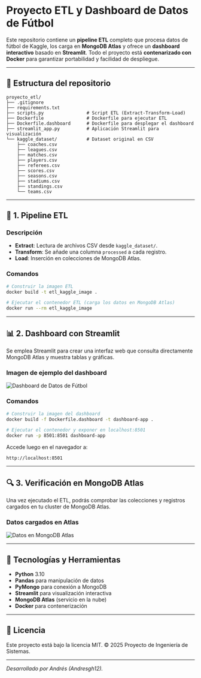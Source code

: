 # Proyecto ETL y Dashboard de Datos de Fútbol

Este repositorio contiene un **pipeline ETL** completo que procesa datos de fútbol de Kaggle, los carga en **MongoDB Atlas** y ofrece un **dashboard interactivo** basado en **Streamlit**. Todo el proyecto está **contenarizado con Docker** para garantizar portabilidad y facilidad de despliegue.

---

## 📂 Estructura del repositorio

```text
proyecto_etl/
├── .gitignore
├── requirements.txt
├── scripts.py                # Script ETL (Extract-Transform-Load)
├── Dockerfile                # Dockerfile para ejecutar ETL
├── Dockerfile.dashboard      # Dockerfile para desplegar el dashboard
├── streamlit_app.py          # Aplicación Streamlit para visualización
└── kaggle_dataset/           # Dataset original en CSV
    ├── coaches.csv
    ├── leagues.csv
    ├── matches.csv
    ├── players.csv
    ├── referees.csv
    ├── scores.csv
    ├── seasons.csv
    ├── stadiums.csv
    ├── standings.csv
    └── teams.csv
```

---

## 🚀 1. Pipeline ETL

### Descripción

* **Extract**: Lectura de archivos CSV desde `kaggle_dataset/`.
* **Transform**: Se añade una columna `processed` a cada registro.
* **Load**: Inserción en colecciones de MongoDB Atlas.

### Comandos

```bash
# Construir la imagen ETL
docker build -t etl_kaggle_image .

# Ejecutar el contenedor ETL (carga los datos en MongoDB Atlas)
docker run --rm etl_kaggle_image
```

---

## 📊 2. Dashboard con Streamlit

Se emplea Streamlit para crear una interfaz web que consulta directamente MongoDB Atlas y muestra tablas y gráficas.

### Imagen de ejemplo del dashboard

![Dashboard de Datos de Fútbol](dashboard_screenshot.png)

### Comandos

```bash
# Construir la imagen del dashboard
docker build -f Dockerfile.dashboard -t dashboard-app .

# Ejecutar el contenedor y exponer en localhost:8501
docker run -p 8501:8501 dashboard-app
```

Accede luego en el navegador a:

```
http://localhost:8501
```

---

## 🔍 3. Verificación en MongoDB Atlas

Una vez ejecutado el ETL, podrás comprobar las colecciones y registros cargados en tu cluster de MongoDB Atlas.

### Datos cargados en Atlas

![Datos en MongoDB Atlas](mongodb_screenshot.png)

---

## 📖 Tecnologías y Herramientas

* **Python** 3.10
* **Pandas** para manipulación de datos
* **PyMongo** para conexión a MongoDB
* **Streamlit** para visualización interactiva
* **MongoDB Atlas** (servicio en la nube)
* **Docker** para contenerización

---

## 📄 Licencia

Este proyecto está bajo la licencia MIT.
© 2025 Proyecto de Ingeniería de Sistemas.

---

*Desarrollado por Andrés (Andresgh12).*

